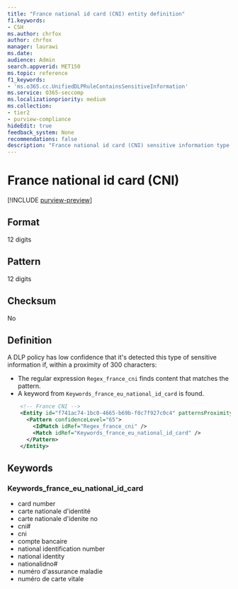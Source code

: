 ```yaml
---
title: "France national id card (CNI) entity definition"
f1.keywords:
- CSH
ms.author: chrfox
author: chrfox
manager: laurawi
ms.date:
audience: Admin
search.appverid: MET150
ms.topic: reference
f1_keywords:
- 'ms.o365.cc.UnifiedDLPRuleContainsSensitiveInformation'
ms.service: O365-seccomp
ms.localizationpriority: medium
ms.collection:
- tier2
- purview-compliance
hideEdit: true
feedback_system: None
recommendations: false
description: "France national id card (CNI) sensitive information type entity definition."
---
```


# France national id card (CNI)

[!INCLUDE [purview-preview](../includes/purview-preview.md)]

## Format

12 digits

## Pattern

12 digits

## Checksum

No

## Definition

A DLP policy has low confidence that it's detected this type of sensitive information if, within a proximity of 300 characters:

- The regular expression `Regex_france_cni` finds content that matches the pattern.
- A keyword from `Keywords_france_eu_national_id_card` is found.

```xml
    <!-- France CNI -->
    <Entity id="f741ac74-1bc0-4665-b69b-f0c7f927c0c4" patternsProximity="300" recommendedConfidence="65">
      <Pattern confidenceLevel="65">
        <IdMatch idRef="Regex_france_cni" />
        <Match idRef="Keywords_france_eu_national_id_card" />
      </Pattern>
    </Entity>
```

## Keywords

### Keywords_france_eu_national_id_card

- card number
- carte nationale d'identité
- carte nationale d'idenite no
- cni#
- cni
- compte bancaire
- national identification number
- national identity
- nationalidno#
- numéro d'assurance maladie
- numéro de carte vitale

